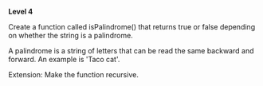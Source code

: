 **Level 4** <br>

Create a function called isPalindrome() that returns true or false depending on whether the string is a palindrome.

A palindrome is a string of letters that can be read the same backward and forward. An example is 'Taco cat'.

Extension: Make the function recursive.
